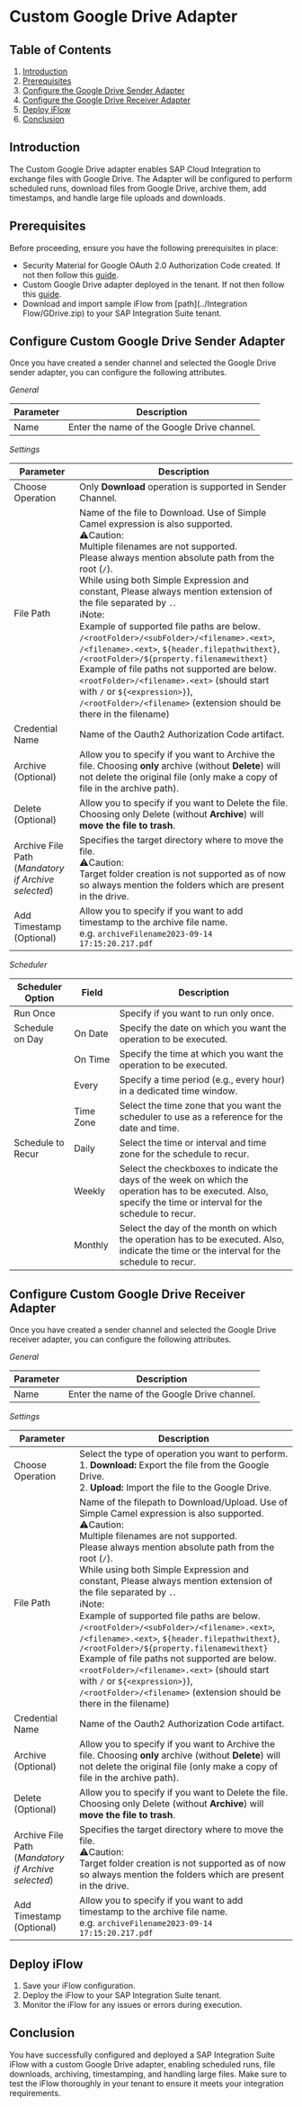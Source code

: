 # Custom Google Drive Adapter

## Table of Contents
1. [Introduction](#introduction)
2. [Prerequisites](#prerequisites)
3. [Configure the Google Drive Sender Adapter](#configure-custom-google-drive-sender-adapter)
4. [Configure the Google Drive Receiver Adapter](#configure-custom-google-drive-receiver-adapter)
5. [Deploy iFlow](#deploy-iflow)
6. [Conclusion](#conclusion)

## Introduction
The Custom Google Drive adapter enables SAP Cloud Integration to exchange files with Google Drive. The Adapter will be configured to perform scheduled runs, download files from Google Drive, archive them, add timestamps, and handle large file uploads and downloads.

## Prerequisites
Before proceeding, ensure you have the following prerequisites in place:
- Security Material for Google OAuth 2.0 Authorization Code created. If not then follow this [guide](createSecurityMaterial.md).
- Custom Google Drive adapter deployed in the tenant. If not then follow this [guide](configureAndDeploy.md).
- Download and import sample iFlow from [path](../Integration Flow/GDrive.zip) to your SAP Integration Suite tenant.

## Configure Custom Google Drive Sender Adapter

Once you have created a sender channel and selected the Google Drive sender adapter, you can configure the following attributes.

*General*

| Parameter | Description                                 |
|-----------|---------------------------------------------|
| Name      | Enter the name of the Google Drive channel. |

*Settings*

| Parameter                                           | Description                                                                                                                                                                                                                                                                                                                                                                                                                                                                                                                                                                                                                                                                                                                                             |
|-----------------------------------------------------|---------------------------------------------------------------------------------------------------------------------------------------------------------------------------------------------------------------------------------------------------------------------------------------------------------------------------------------------------------------------------------------------------------------------------------------------------------------------------------------------------------------------------------------------------------------------------------------------------------------------------------------------------------------------------------------------------------------------------------------------------------|
| Choose Operation                                    | Only **Download** operation is supported in Sender Channel.                                                                                                                                                                                                                                                                                                                                                                                                                                                                                                                                                                                                                                                                                             |
| File Path                                           | Name of the file to Download. Use of Simple Camel expression is also supported.<br/> ⚠️Caution:<br/> Multiple filenames are not supported.<br/> Please always mention absolute path from the root (`/`).<br/> While using both Simple Expression and constant, Please always mention extension of the file separated by `.`.<br/> ℹ️Note:<br/> Example of supported file paths are below.<br/> `/<rootFolder>/<subFolder>/<filename>.<ext>`, `/<filename>.<ext>`, `${header.filepathwithext}`, `/<rootFolder>/${property.filenamewithext}`<br/>Example of file paths not supported are below.<br/> `<rootFolder>/<filename>.<ext>` (should start with `/` or `${<expression>}`), `/<rootFolder>/<filename>` (extension should be there in the filename) |
| Credential Name                                     | Name of the Oauth2 Authorization Code artifact.                                                                                                                                                                                                                                                                                                                                                                                                                                                                                                                                                                                                                                                                                                         |
| Archive (Optional)                                  | Allow you to specify if you want to Archive the file. Choosing **only** archive (without **Delete**) will not delete the original file (only make a copy of file in the archive path).                                                                                                                                                                                                                                                                                                                                                                                                                                                                                                                                                                  |
| Delete (Optional)                                   | Allow you to specify if you want to Delete the file. Choosing only Delete (without **Archive**) will **move the file to trash**.                                                                                                                                                                                                                                                                                                                                                                                                                                                                                                                                                                                                                        |
| Archive File Path (_Mandatory if Archive selected_) | Specifies the target directory where to move the file.<br/>  ⚠️Caution:<br/> Target folder creation is not supported as of now so always mention the folders which are present in the drive.                                                                                                                                                                                                                                                                                                                                                                                                                                                                                                                                                            |
| Add Timestamp (Optional)                            | Allow you to specify if you want to add timestamp to the archive file name.<br/> e.g. `archiveFilename2023-09-14 17:15:20.217.pdf`                                                                                                                                                                                                                                                                                                                                                                                                                                                                                                                                                                                                                      |

*Scheduler*

| Scheduler Option  | Field     | Description                                                                                                                                                     |
|-------------------|-----------|-----------------------------------------------------------------------------------------------------------------------------------------------------------------|
| Run Once          |           | Specify if you want to run only once.                                                                                                                           |
| Schedule on Day   | On Date   | Specify the date on which you want the operation to be executed.                                                                                                |
|                   | On Time   | Specify the time at which you want the operation to be executed.                                                                                                |
|                   | Every     | Specify a time period (e.g., every hour) in a dedicated time window.                                                                                            |
|                   | Time Zone | Select the time zone that you want the scheduler to use as a reference for the date and time.                                                                   |
| Schedule to Recur | Daily     | Select the time or interval and time zone for the schedule to recur.                                                                                            |
|                   | Weekly    | Select the checkboxes to indicate the days of the week on which the operation has to be executed. Also, specify the time or interval for the schedule to recur. |
|                   | Monthly   | Select the day of the month on which the operation has to be executed. Also, indicate the time or the interval for the schedule to recur.                       |

## Configure Custom Google Drive Receiver Adapter

Once you have created a sender channel and selected the Google Drive receiver adapter, you can configure the following attributes.

*General*

| Parameter | Description                                 |
|-----------|---------------------------------------------|
| Name      | Enter the name of the Google Drive channel. |

*Settings*

| Parameter                                           | Description                                                                                                                                                                                                                                                                                                                                                                                                                                                                                                                                                                                                                                                                                                                                                        |
|-----------------------------------------------------|--------------------------------------------------------------------------------------------------------------------------------------------------------------------------------------------------------------------------------------------------------------------------------------------------------------------------------------------------------------------------------------------------------------------------------------------------------------------------------------------------------------------------------------------------------------------------------------------------------------------------------------------------------------------------------------------------------------------------------------------------------------------|
| Choose Operation                                    | Select the type of operation you want to perform.<br/> 1. **Download:** Export the file from the Google Drive.<br/> 2. **Upload:** Import the file to the Google Drive.                                                                                                                                                                                                                                                                                                                                                                                                                                                                                                                                                                                            |
| File Path                                           | Name of the filepath to Download/Upload. Use of Simple Camel expression is also supported.<br/> ⚠️Caution:<br/> Multiple filenames are not supported.<br/> Please always mention absolute path from the root (`/`).<br/> While using both Simple Expression and constant, Please always mention extension of the file separated by `.`.<br/> ℹ️Note:<br/> Example of supported file paths are below.<br/> `/<rootFolder>/<subFolder>/<filename>.<ext>`, `/<filename>.<ext>`, `${header.filepathwithext}`, `/<rootFolder>/${property.filenamewithext}`<br/>Example of file paths not supported are below.<br/> `<rootFolder>/<filename>.<ext>` (should start with `/` or `${<expression>}`), `/<rootFolder>/<filename>` (extension should be there in the filename) |
| Credential Name                                     | Name of the Oauth2 Authorization Code artifact.                                                                                                                                                                                                                                                                                                                                                                                                                                                                                                                                                                                                                                                                                                                    |
| Archive (Optional)                                  | Allow you to specify if you want to Archive the file. Choosing **only** archive (without **Delete**) will not delete the original file (only make a copy of file in the archive path).                                                                                                                                                                                                                                                                                                                                                                                                                                                                                                                                                                             |
| Delete (Optional)                                   | Allow you to specify if you want to Delete the file. Choosing only Delete (without **Archive**) will **move the file to trash**.                                                                                                                                                                                                                                                                                                                                                                                                                                                                                                                                                                                                                                   |
| Archive File Path (_Mandatory if Archive selected_) | Specifies the target directory where to move the file.<br/>  ⚠️Caution:<br/> Target folder creation is not supported as of now so always mention the folders which are present in the drive.                                                                                                                                                                                                                                                                                                                                                                                                                                                                                                                                                                       |
| Add Timestamp (Optional)                            | Allow you to specify if you want to add timestamp to the archive file name.<br/> e.g. `archiveFilename2023-09-14 17:15:20.217.pdf`                                                                                                                                                                                                                                                                                                                                                                                                                                                                                                                                                                                                                                 |


## Deploy iFlow
1. Save your iFlow configuration.
2. Deploy the iFlow to your SAP Integration Suite tenant.
3. Monitor the iFlow for any issues or errors during execution.

## Conclusion
You have successfully configured and deployed a SAP Integration Suite iFlow with a custom Google Drive adapter, enabling scheduled runs, file downloads, archiving, timestamping, and handling large files. Make sure to test the iFlow thoroughly in your tenant to ensure it meets your integration requirements.



